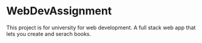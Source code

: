 # WebDevAssignment
This project is for university for web development. A full stack web app that lets you create and serach books.


